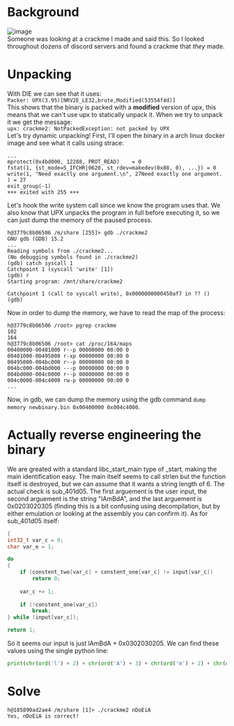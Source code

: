 # Background
![image](https://github.com/user-attachments/assets/028bc282-e819-4b17-a885-3376aa0f1e7c)\
Someone was looking at a crackme I made and said this. So I looked throughout dozens of discord servers and found a crackme that *they* made. 

# Unpacking
With DIE we can see that it uses:\
`Packer: UPX(3.95)[NRV2E_LE32,brute,Modified(53554f4d)]`\
This shows that the binary is packed with a **modified** version of upx, this means that we can't use upx to statically unpack it. When we try to unpack it we get the message:\
`upx: crackme2: NotPackedException: not packed by UPX`\
Let's try dynamic unpacking! First, I'll open the binary in a arch linux docker image and see what it calls using strace:
```
...
mprotect(0x4bd000, 12288, PROT_READ)    = 0
fstat(1, {st_mode=S_IFCHR|0620, st_rdev=makedev(0x88, 0), ...}) = 0
write(1, "Need exactly one argument.\n", 27Need exactly one argument.
) = 27
exit_group(-1)
+++ exited with 255 +++
```
Let's hook the write system call since we know the program uses that. We also know that UPX unpacks the program in full before executing it, so we can just dump the memory of the paused process.
```
h@3779c8b06506 /m/share [255]> gdb ./crackme2
GNU gdb (GDB) 15.2
...
Reading symbols from ./crackme2...
(No debugging symbols found in ./crackme2)
(gdb) catch syscall 1
Catchpoint 1 (syscall 'write' [1])
(gdb) r
Starting program: /mnt/share/crackme2

Catchpoint 1 (call to syscall write), 0x0000000000450af7 in ?? ()
(gdb)
```
Now in order to dump the memory, we have to read the map of the process:
```
h@3779c8b06506 /root> pgrep crackme
102
164
h@3779c8b06506 /root> cat /proc/164/maps
00400000-00401000 r--p 00000000 00:00 0
00401000-00495000 r-xp 00000000 00:00 0
00495000-004bc000 r--p 00000000 00:00 0
004bc000-004bd000 ---p 00000000 00:00 0
004bd000-004c0000 r--p 00000000 00:00 0
004c0000-004c4000 rw-p 00000000 00:00 0
...
```
Now, in gdb, we can dump the memory using the gdb command `dump memory newbinary.bin 0x00400000 0x004c4000`.

# Actually reverse engineering the binary
We are greated with a standard libc_start_main type of _start, making the main identification easy. The main itself seems to call strlen but the function itself is destroyed, but we can assume that it wants a string length of 6. The actual check is sub_401d05. The first arguement is the user input, the second arguement is the string "lAmBdA", and the last arguement is 0x0203020305 (finding this is a bit confusing using decompilation, but by either emulation or looking at the assembly you can confirm it). As for sub_401d05 itself:
```c
{
int32_t var_c = 0;
char var_e = 1;

do
{
    if (constent_two[var_c] + constent_one[var_c] != input[var_c])
        return 0;
    
    var_c += 1;
    
    if (!constent_one[var_c])
        break;
} while (input[var_c]);

return 1;

```
So it seems our input is just lAmBdA + 0x0302030205. We can find these values using the single python line: 
```py
print(chr(ord('l') + 2) + chr(ord('A') + 3) + chr(ord('m') + 2) + chr(ord('B') + 3) + chr(ord('d') + 5) + chr(ord('A')))
```

# Solve
```
h@185890ad2ae4 /m/share [1]> ./crackme2 nDoEiA
Yes, nDoEiA is correct!
```
